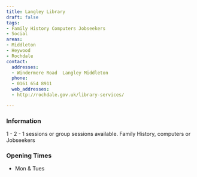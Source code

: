 ```yaml
---
title: Langley Library
draft: false
tags:
- Family History Computers Jobseekers
- Social
areas:
- Middleton
- Heywood
- Rochdale
contact:
  addresses:
  - Windermere Road  Langley Middleton
  phone:
  - 0161 654 8911
  web_addresses:
  - http://rochdale.gov.uk/library-services/

---
```


### Information
1 - 2 - 1 sessions or group sessions available.
Family History, computers or Jobseekers

### Opening Times
* Mon & Tues

